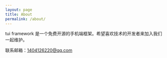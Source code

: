 ```yaml
---
layout: page
title: About
permalink: /about/
---
```


tui framework 是一个免费开源的手机端框架。希望喜欢技术的开发者来加入我们一起维护。

联系邮箱：1404126220@qq.com


